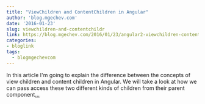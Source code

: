 ```yaml
---
title: "ViewChildren and ContentChildren in Angular"
author: 'blog.mgechev.com'
date: '2016-01-23'
slug: viewchildren-and-contentchildr
link: https://blog.mgechev.com/2016/01/23/angular2-viewchildren-contentchildren-difference-viewproviders/
categories:
- bloglink
tags:
  - blogmgechevcom
---
```


In this article I'm going to explain the difference between the concepts of view children and content children in Angular. We will take a look at how we can pass access these two different kinds of children from their parent component[... <i class="fas fa-external-link-alt"></i>](https://blog.mgechev.com/2016/01/23/angular2-viewchildren-contentchildren-difference-viewproviders/)

